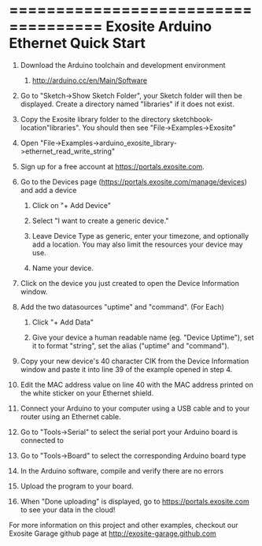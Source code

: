 ====================================
Exosite Arduino Ethernet Quick Start
====================================

1. Download the Arduino toolchain and development environment

    1. http://arduino.cc/en/Main/Software

2. Go to "Sketch->Show Sketch Folder", your Sketch folder will then be displayed. Create a directory named "libraries" if it does not exist.

3. Copy the Exosite library folder to the directory sketchbook-location\"libraries". You should then see "File->Examples->Exosite"

4. Open "File->Examples->arduino_exosite_library->ethernet_read_write_string"

5. Sign up for a free account at https://portals.exosite.com.

6. Go to the Devices page (https://portals.exosite.com/manage/devices) and add a device

	1. Click on "+ Add Device"

	2. Select "I want to create a generic device."

	3. Leave Device Type as generic, enter your timezone, and optionally add a location. You may also limit the resources your device may use.

	4. Name your device.

7. Click on the device you just created to open the Device Information window.

8. Add the two datasources "uptime" and "command". (For Each)

	1. Click "+ Add Data"

	2. Give your device a human readable name (eg. "Device Uptime"), set it to format "string", set the alias ("uptime" and "command").

9. Copy your new device's 40 character CIK from the Device Information window and paste it into line 39 of the example opened in step 4.

10. Edit the MAC address value on line 40 with the MAC address printed on the white sticker on your Ethernet shield.

11. Connect your Arduino to your computer using a USB cable and to your router using an Ethernet cable.

12. Go to "Tools->Serial" to select the serial port your Arduino board is connected to

13. Go to "Tools->Board" to select the corresponding Arduino board type
 
14. In the Arduino software, compile and verify there are no errors

15. Upload the program to your board.

16. When "Done uploading" is displayed, go to https://portals.exosite.com to see your data in the cloud!

For more information on this project and other examples, checkout our Exosite Garage github page at http://exosite-garage.github.com